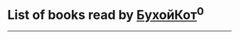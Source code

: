 # List of books read by [БухойКот](https://plus.google.com/u/0/110048943341360971998/)<sup>0</sup>
---

